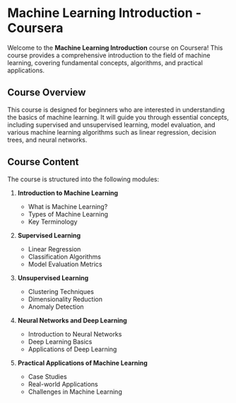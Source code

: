 # Machine Learning Introduction - Coursera

Welcome to the **Machine Learning Introduction** course on Coursera! This course provides a comprehensive introduction to the field of machine learning, covering fundamental concepts, algorithms, and practical applications.

## Course Overview

This course is designed for beginners who are interested in understanding the basics of machine learning. It will guide you through essential concepts, including supervised and unsupervised learning, model evaluation, and various machine learning algorithms such as linear regression, decision trees, and neural networks.

## Course Content

The course is structured into the following modules:

1. **Introduction to Machine Learning**
   - What is Machine Learning?
   - Types of Machine Learning
   - Key Terminology

2. **Supervised Learning**
   - Linear Regression
   - Classification Algorithms
   - Model Evaluation Metrics

3. **Unsupervised Learning**
   - Clustering Techniques
   - Dimensionality Reduction
   - Anomaly Detection

4. **Neural Networks and Deep Learning**
   - Introduction to Neural Networks
   - Deep Learning Basics
   - Applications of Deep Learning

5. **Practical Applications of Machine Learning**
   - Case Studies
   - Real-world Applications
   - Challenges in Machine Learning
